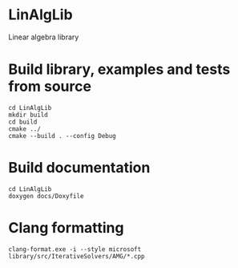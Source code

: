 # LinAlgLib
Linear algebra library

# Build library, examples and tests from source
```
cd LinAlgLib
mkdir build
cd build
cmake ../
cmake --build . --config Debug
```

# Build documentation
```
cd LinAlgLib
doxygen docs/Doxyfile
```

# Clang formatting
```
clang-format.exe -i --style microsoft library/src/IterativeSolvers/AMG/*.cpp
```